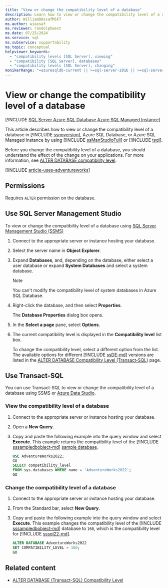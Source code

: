 ```yaml
---
title: "View or change the compatibility level of a database"
description: Learn how to view or change the compatibility level of a database in SQL Server or Azure SQL by using SQL Server Management Studio or Transact-SQL.
author: WilliamDAssafMSFT
ms.author: wiassaf
ms.reviewer: randolphwest
ms.date: 07/25/2024
ms.service: sql
ms.subservice: supportability
ms.topic: conceptual
helpviewer_keywords:
  - "compatibility levels [SQL Server], viewing"
  - "compatibility [SQL Server], databases"
  - "compatibility levels [SQL Server], changing"
monikerRange: "=azuresqldb-current || >=sql-server-2016 || >=sql-server-linux-2017 || =azuresqldb-mi-current"
---
```

# View or change the compatibility level of a database

[!INCLUDE [SQL Server Azure SQL Database Azure SQL Managed Instance](../../includes/applies-to-version/sql-asdb-asdbmi.md)]

This article describes how to view or change the compatibility level of a database in [!INCLUDE [ssnoversion](../../includes/ssnoversion-md.md)], Azure SQL Database, or Azure SQL Managed Instance by using [!INCLUDE [ssManStudioFull](../../includes/ssmanstudiofull-md.md)] or [!INCLUDE [tsql](../../includes/tsql-md.md)].

Before you change the compatibility level of a database, you should understand the effect of the change on your applications. For more information, see [ALTER DATABASE compatibility level](../../t-sql/statements/alter-database-transact-sql-compatibility-level.md).

[!INCLUDE [article-uses-adventureworks](../../includes/article-uses-adventureworks.md)]

## Permissions

Requires `ALTER` permission on the database.

## <a id="SSMSProcedure"></a> Use SQL Server Management Studio

To view or change the compatibility level of a database using [SQL Server Management Studio (SSMS)](../../ssms/sql-server-management-studio-ssms.md)

1. Connect to the appropriate server or instance hosting your database.

1. Select the server name in **Object Explorer**.

1. Expand **Databases**, and, depending on the database, either select a user database or expand **System Databases** and select a system database.

   > [!NOTE]  
   > You can't modify the compatibility level of system databases in Azure SQL Database.

1. Right-click the database, and then select **Properties**.

   The **Database Properties** dialog box opens.

1. In the **Select a page** pane, select **Options**.

1. The current compatibility level is displayed in the **Compatibility level** list box.

   To change the compatibility level, select a different option from the list. The available options for different [!INCLUDE [ssDE-md](../../includes/ssde-md.md)] versions are listed in the [ALTER DATABASE Compatibility Level (Transact-SQL)](../../t-sql/statements/alter-database-transact-sql-compatibility-level.md#supported-dbcompats) page.

## <a id="TsqlProcedure"></a> Use Transact-SQL

You can use Transact-SQL to view or change the compatibility level of a database using SSMS or [Azure Data Studio](/azure-data-studio/what-is-azure-data-studio).

### View the compatibility level of a database

1. Connect to the appropriate server or instance hosting your database.

1. Open a **New Query**.

1. Copy and paste the following example into the query window and select **Execute**. This example returns the compatibility level of the [!INCLUDE [sssampledbobject-md](../../includes/sssampledbobject-md.md)] [sample database](../../samples/adventureworks-install-configure.md).

   ```sql
   USE AdventureWorks2022;
   GO
   SELECT compatibility_level
   FROM sys.databases WHERE name = 'AdventureWorks2022';
   GO
   ```

### Change the compatibility level of a database

1. Connect to the appropriate server or instance hosting your database.

1. From the Standard bar, select **New Query**.

1. Copy and paste the following example into the query window and select **Execute**. This example changes the compatibility level of the [!INCLUDE [sssampledbobject-md](../../includes/sssampledbobject-md.md)] database to `160`, which is the compatibility level for [!INCLUDE [sssql22-md](../../includes/sssql22-md.md)].

   ```sql
   ALTER DATABASE AdventureWorks2022
   SET COMPATIBILITY_LEVEL = 160;
   GO
   ```

## Related content

- [ALTER DATABASE (Transact-SQL) Compatibility Level](../../t-sql/statements/alter-database-transact-sql-compatibility-level.md)
